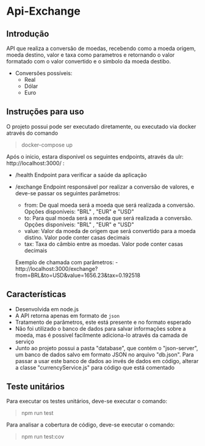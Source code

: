 # Api-Exchange

## Introdução

API que realiza a conversão de moedas, recebendo como a moeda origem, moeda destino, valor e taxa como parametros e retornando o valor formatado com o valor convertido e o simbolo da moeda destibo.

- Conversões possíveis:
    - Real
    - Dólar
    - Euro

## Instruções para uso

O projeto possui pode ser executado diretamente, ou executado via docker através do comando

> docker-compose up

Após o inicio, estara disponivel os seguintes endpoints, através da ulr: http://localhost:3000/ :

- /health
    Endpoint para verificar a saúde da aplicação

- /exchange
    Endpoint responsável por realizar a conversão de valores, e deve-se passar os seguintes parâmetros:
    - from: De qual moeda será a moeda que será realizada a conversão. Opções disponíveis: "BRL" , "EUR" e "USD"
    - to: Para qual moeda será a moeda que será realizada a conversão. Opções disponíveis: "BRL" , "EUR" e "USD"
    - value: Valor da moeda de origem que será convertido para a moeda distino. Valor pode conter casas decimais
    - tax: Taxa do câmbio entre as moedas. Valor pode conter casas decimais

    Exemplo de chamada com parâmetros:
        -http://localhost:3000/exchange?from=BRL&to=USD&value=1656.23&tax=0.192518

## Características

- Desenvolvida em node.js
- A API retorna apenas em formato de `json`
- Tratamento de parâmetros, este está presente e no formato esperado
- Não foi utilizado o banco de dados para salvar informações sobre a moeda, mas é possivel facilmente adiciona-lo através da camada de serviço
- Junto ao projeto possui a pasta "database", que contém o "json-server", um banco de dados salvo em formato JSON no arquivo "db.json". Para passar a usar este banco de dados ao invés de dados em código, alterar a classe "currencyService.js" para código que está comentado

## Teste unitários

Para executar os testes unitários, deve-se executar o comando:

> npm run test

Para analisar a cobertura de código, deve-se executar o comando:

> npm run test:cov
